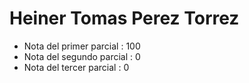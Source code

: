 # Heiner Tomas Perez Torrez

- Nota del primer parcial : 100
- Nota del segundo parcial : 0
- Nota del tercer parcial : 0
